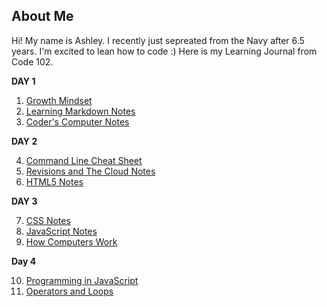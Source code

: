 ## About Me

Hi! My name is Ashley. I recently just sepreated from the Navy after 6.5 years. I'm excited to lean how to code :) Here is my Learning Journal from Code 102.

**DAY 1**

1. [Growth Mindset](https://ashcaz.github.io/learning-journal/Growthmindset)
2. [Learning Markdown Notes](https://ashcaz.github.io/learning-journal/learn-markdown)
3. [Coder's Computer Notes](https://ashcaz.github.io/learning-journal/coders-computer)

**DAY 2**

4. [Command Line Cheat Sheet](https://ashcaz.github.io/learning-journal/CommandLineCS)
5. [Revisions and The Cloud Notes](https://ashcaz.github.io/learning-journal/Revisionsandthecloud)
6. [HTML5 Notes](https://ashcaz.github.io/learning-journal/HTML-notes)

**DAY 3**

7. [CSS Notes](https://ashcaz.github.io/learning-journal/CSS-notes)
8. [JavaScript Notes](https://ashcaz.github.io/learning-journal/JS-notes)
9. [How Computers Work](https://ashcaz.github.io/learning-journal/how-computers-work)

**Day 4**

10. [Programming in JavaScript](https://ashcaz.github.io/learning-journal/programming-in-js)
11. [Operators and Loops](https://ashcaz.github.io/learning-journal/operators-and-loops)

